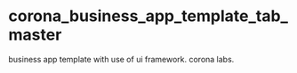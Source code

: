 # corona_business_app_template_tab_master
business app template with use of ui framework. corona labs.
